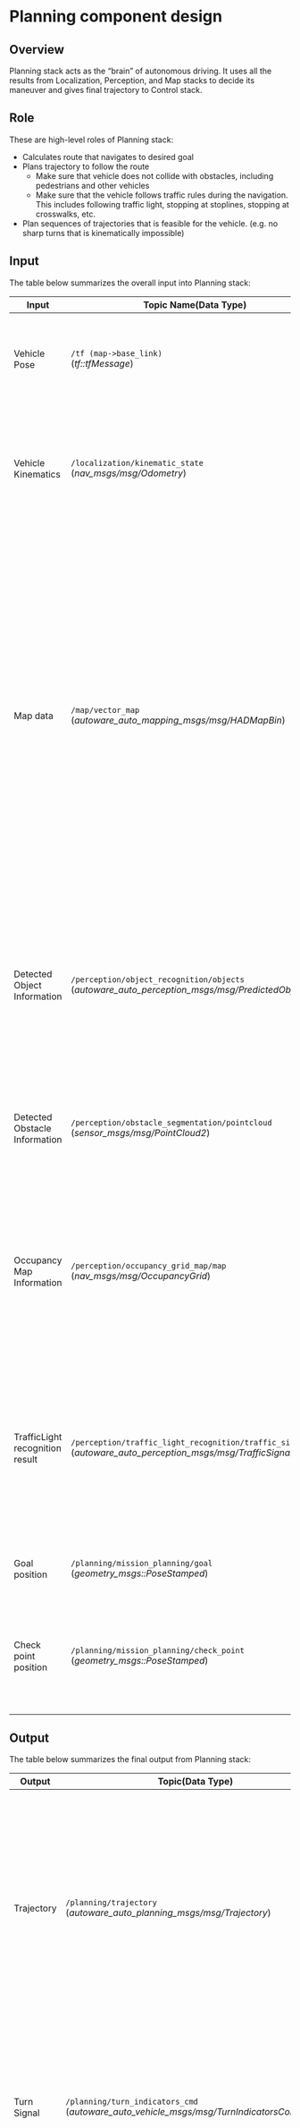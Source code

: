 # Planning component design

## Overview

Planning stack acts as the “brain” of autonomous driving. It uses all the results from Localization, Perception, and Map stacks to decide its maneuver and gives final trajectory to Control stack.

## Role

These are high-level roles of Planning stack:

- Calculates route that navigates to desired goal
- Plans trajectory to follow the route
  - Make sure that vehicle does not collide with obstacles, including pedestrians and other vehicles
  - Make sure that the vehicle follows traffic rules during the navigation. This includes following traffic light, stopping at stoplines, stopping at crosswalks, etc.
- Plan sequences of trajectories that is feasible for the vehicle. (e.g. no sharp turns that is kinematically impossible)

## Input

The table below summarizes the overall input into Planning stack:

| Input                           | Topic Name(Data Type)                                                                                               | Explanation                                                                                                                                                                                                                                                                                                         |
| ------------------------------- | ------------------------------------------------------------------------------------------------------------------- | ------------------------------------------------------------------------------------------------------------------------------------------------------------------------------------------------------------------------------------------------------------------------------------------------------------------- |
| Vehicle Pose                    | `/tf (map->base_link)`<br>(_tf::tfMessage_)                                                                         | Planning requires vehicle pose in map frame, which is the frame where all planning takes place.                                                                                                                                                                                                                     |
| Vehicle Kinematics              | `/localization/kinematic_state`<br>(_nav_msgs/msg/Odometry_)                                                        | This includes vehicle's pose and velocity information. It is used to predict future pose on trajectory to detect collision with other objects.                                                                                                                                                                      |
| Map data                        | `/map/vector_map`<br>(_autoware_auto_mapping_msgs/msg/HADMapBin_)                                                   | This includes all static information about the environment, such as: <ul><li>Lane connection information used for route planning from starting position to goal position</li><li>Lane geometry to generate reference path used to calculate trajectory </li><li> All information related to traffic rules</li></ul> |
| Detected Object Information     | `/perception/object_recognition/objects`<br>(_autoware_auto_perception_msgs/msg/PredictedObjects_)                  | This includes information that cannot be known beforehand such as pedestrians and other vehicles. Planning stack will plan maneuvers to avoid collision with such objects.                                                                                                                                          |
| Detected Obstacle Information   | `/perception/obstacle_segmentation/pointcloud`<br>(_sensor_msgs/msg/PointCloud2_)                                   | This includes information on the location of obstacles. This is more primitive information and is used for emergency stops, etc.                                                                                                                                                                                    |
| Occupancy Map Information       | `/perception/occupancy_grid_map/map`<br>(_nav_msgs/msg/OccupancyGrid_)                                              | This includes information that cannot be known beforehand such as pedestrians and other vehicles. Planning stack will plan maneuvers to avoid collision with such objects.                                                                                                                                          |
| TrafficLight recognition result | `/perception/traffic_light_recognition/traffic_signals`<br>(_autoware_auto_perception_msgs/msg/TrafficSignalArray_) | This is the real time information about the state of each traffic light. Planning stack will extract the one that is relevant to planned path and use it to decide whether to stop at intersections.                                                                                                                |
| Goal position                   | `/planning/mission_planning/goal`<br>(_geometry_msgs::PoseStamped_)                                                 | This is the final pose that Planning stack will try to achieve.                                                                                                                                                                                                                                                     |
| Check point position            | `/planning/mission_planning/check_point`<br>(_geometry_msgs::PoseStamped_)                                          | This is the midpoint that Planning will try to go at on the way to the destination. This is used when calculating the route.                                                                                                                                                                                        |

## Output

The table below summarizes the final output from Planning stack:

| Output         | Topic(Data Type)                                                                            | Explanation                                                                                                                                                                                                                                  |
| -------------- | ------------------------------------------------------------------------------------------- | -------------------------------------------------------------------------------------------------------------------------------------------------------------------------------------------------------------------------------------------- |
| Trajectory     | `/planning/trajectory`<br>(_autoware_auto_planning_msgs/msg/Trajectory_)                    | This is the sequence of pose, twist and acceleration that Control stack must follow. This must be smooth, and kinematically possible to follow by the Control stack. By default, the trajectory is 10 seconds long at 0.1 second resolution. |
| Turn Signal    | `/planning/turn_indicators_cmd`<br>(_autoware_auto_vehicle_msgs/msg/TurnIndicatorsCommand_) | This is the output to control turn signals of the vehicle. Planning stack will make sure that turn signal will be turned on according to planned maneuver.                                                                                   |
| Harzard Signal | `/planning/hazard_lights_cmd`<br>(_autoware_auto_vehicle_msgs/msg/HazardLightsCommand_)     | This is the output to control hazard signals of the vehicle. Planning stack will make sure that hazard signal will be turned on according to planned maneuver.                                                                               |

## Implementation

The implementation of the planning module in the latest version is shown as below.

![reference-implementation](image/planning-diagram.drawio.svg)

For more details, please refer to the design documents in each package.

- [_mission_planner_](https://tier4.github.io/autoware.iv/tree/main/planning/mission_planning/mission_planner/mission_planner-design/): calculate route from start to goal based on the map information.
- [_behavior_path_planner_](https://tier4.github.io/autoware.iv/tree/main/planning/scenario_planning/lane_driving/behavior_planning/behavior_path_planner/Readme/): calculates path and drivable area based on the traffic rules.
  - [_lane_following_](https://tier4.github.io/autoware.iv/tree/main/planning/scenario_planning/lane_driving/behavior_planning/behavior_path_planner/Readme/#lane-following)
  - [_lane_change_](https://tier4.github.io/autoware.iv/tree/main/planning/scenario_planning/lane_driving/behavior_planning/behavior_path_planner/Readme/#lane-following)
  - [_avoidance_](https://tier4.github.io/autoware.iv/tree/main/planning/scenario_planning/lane_driving/behavior_planning/behavior_path_planner/Readme/#lane-following)
  - [_pull_over_](https://autowarefoundation.github.io/autoware.universe/main/planning/behavior_path_planner/#pull-over)
  - [_pull_out_](https://autowarefoundation.github.io/autoware.universe/main/planning/behavior_path_planner/#pull-out)
  - _side_shift_
- [_behavior_velocity_planner_](https://tier4.github.io/autoware.iv/tree/main/planning/scenario_planning/lane_driving/behavior_planning/behavior_velocity_planner/): calculates max speed based on the traffic rules.
  - [_detection_area_](https://tier4.github.io/autoware.iv/tree/main/planning/scenario_planning/lane_driving/behavior_planning/behavior_velocity_planner/#detection-area)
  - [_blind_spot_](https://tier4.github.io/autoware.iv/tree/main/planning/scenario_planning/lane_driving/behavior_planning/behavior_velocity_planner/#blind-spot)
  - [_cross_walk_](https://tier4.github.io/autoware.iv/tree/main/planning/scenario_planning/lane_driving/behavior_planning/behavior_velocity_planner/#crosswalk)
  - [_stop_line_](https://tier4.github.io/autoware.iv/tree/main/planning/scenario_planning/lane_driving/behavior_planning/behavior_velocity_planner/#stop-line)
  - [_traffic_light_](https://tier4.github.io/autoware.iv/tree/main/planning/scenario_planning/lane_driving/behavior_planning/behavior_velocity_planner/#traffic-light)
  - [_intersection_](https://tier4.github.io/autoware.iv/tree/main/planning/scenario_planning/lane_driving/behavior_planning/behavior_velocity_planner/#intersection)
  - [_no_stopping_area_](https://autowarefoundation.github.io/autoware.universe/main/planning/behavior_velocity_planner/no-stopping-area-design/)
  - [_virtual_traffic_light_](https://autowarefoundation.github.io/autoware.universe/main/planning/behavior_velocity_planner/virtual-traffic-light-design/)
  - [_occlusion_spot_](https://tier4.github.io/autoware.iv/tree/main/planning/scenario_planning/lane_driving/behavior_planning/behavior_velocity_planner/#occlusion-spot)
  - [_run_out_](https://autowarefoundation.github.io/autoware.universe/main/planning/behavior_velocity_planner/run-out-design/)
- [_obstacle_avoidance_planner_](https://tier4.github.io/autoware.iv/tree/main/planning/scenario_planning/lane_driving/motion_planning/obstacle_avoidance_planner/obstacle_avoidance_planner-design.ja/): calculate path shape under obstacle and drivable area constraints
- [_surround_obstacle_checker_](https://tier4.github.io/autoware.iv/tree/main/planning/scenario_planning/lane_driving/motion_planning/surround_obstacle_checker/surround_obstacle_checker-design/): keeps the vehicle being stopped when there are obstacles around the ego-vehicle. It works only when the vehicle is stopped.
- [_obstacle_stop_planner_](https://autowarefoundation.github.io/autoware.universe/main/planning/obstacle_stop_planner/): When there are obstacles on or near the trajectory, it calculates the maximum velocity of the trajectory points depending on the situation: stopping, slowing down, or adaptive cruise (following the car).
  - [_stop_](https://tier4.github.io/autoware.iv/tree/main/planning/scenario_planning/lane_driving/motion_planning/obstacle_stop_planner/#obstacle-stop-planner_1)
  - [_slow_down_](https://tier4.github.io/autoware.iv/tree/main/planning/scenario_planning/lane_driving/motion_planning/obstacle_stop_planner/#slow-down-planner)
  - [_adaptive_cruise_](https://tier4.github.io/autoware.iv/tree/main/planning/scenario_planning/lane_driving/motion_planning/obstacle_stop_planner/#adaptive-cruise-controller)
- [_costmap_generator_](https://tier4.github.io/autoware.iv/tree/main/planning/scenario_planning/parking/costmap_generator/): generates a costmap for path generation from dynamic objects and lane information.
- [_freespace_planner_](https://tier4.github.io/autoware.iv/tree/main/planning/scenario_planning/parking/freespace_planner/): calculates trajectory considering the feasibility (e.g. curvature) for the freespace scene.
- [_scenario_selector_](https://tier4.github.io/autoware.iv/tree/main/planning/scenario_planning/scenario_selector/) : chooses a trajectory according to the current scenario.
- [_motion_velocity_smoother_](https://tier4.github.io/autoware.iv/tree/main/planning/scenario_planning/common/motion_velocity_smoother/motion_velocity_smoother-design/): calculates final velocity considering velocity, acceleration, and jerk constraints.

## Supported Functions

![supported-functions](image/planning-functions.drawio.svg)
